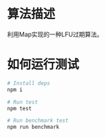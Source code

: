 # 算法描述

利用Map实现的一种LFU过期算法。

# 如何运行测试

```bash
# Install deps
npm i 

# Run test
npm test

# Run benchmark test
npm run benchmark
```
